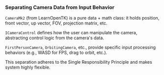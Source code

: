 ﻿### Separating Camera Data from Input Behavior

`CameraMk2` (from LearnOpenTK) is a pure data + math class: it holds position, front vector, up vector, FOV, projection matrix, etc.

`ICameraControl` defines how the user can manipulate the camera, abstracting control logic from the camera's data.

`FirstPersonCamera`, `OrbitingCamera`, etc., provide specific input processing behaviors (e.g., WASD for FPS, drag to orbit, etc.).

This separation adheres to the Single Responsibility Principle and makes system highly flexible.